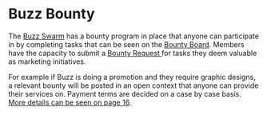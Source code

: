 # Buzz Bounty

The [Buzz Swarm](https://1hive.gitbook.io/1hive/community/swarms/buzz) has a bounty program in place that anyone can participate in by completing tasks that can be seen on the [Bounty Board](https://www.notion.so/3e13ef2a5d614a828b684640af2212b4?v=20b21ead637341faa87416b85202b584). Members have the capacity to submit a [Bounty Request ](https://docs.google.com/forms/d/e/1FAIpQLSd9zyx3qV2n5iuO8LdmPQiYHdZpY-NcSH6YkvvCxSq7D-Fo9g/viewform)for tasks they deem valuable as marketing initiatives.

For example if Buzz is doing a promotion and they require graphic designs, a relevant bounty will be posted in an open context that anyone can provide their services on. Payment terms are decided on a case by case basis. [More details can be seen on page 16](https://drive.google.com/file/d/1giD4QcVfHNUaAwcXWqEdV4jI2CUSQH24/view).



